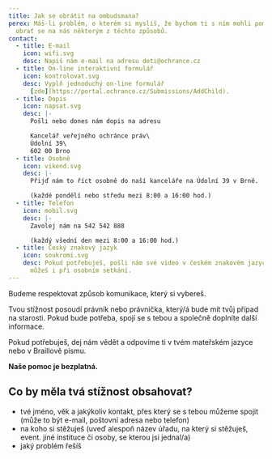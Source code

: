 ```yaml
---
title: Jak se obrátit na ombudsmana?
perex: Máš-li problém, o kterém si myslíš, že bychom ti s ním mohli pomoci,
  obrať se na nás některým z těchto způsobů.
contact:
  - title: E-mail
    icon: wifi.svg
    desc: Napiš nám e-mail na adresu deti@ochrance.cz
  - title: On-line interaktivní formulář
    icon: kontrolovat.svg
    desc: Vyplň jednoduchý on-line formulář
      [zde](https://portal.ochrance.cz/Submissions/AddChild).
  - title: Dopis
    icon: napsat.svg
    desc: |-
      Pošli nebo dones nám dopis na adresu

      Kancelář veřejného ochránce práv\
      Údolní 39\
      602 00 Brno
  - title: Osobně
    icon: vikend.svg
    desc: |-
      Přijď nám to říct osobně do naší kanceláře na Údolní 39 v Brně.

      (každé pondělí nebo středu mezi 8:00 a 16:00 hod.)
  - title: Telefon
    icon: mobil.svg
    desc: |-
      Zavolej nám na 542 542 888 

      (každý všední den mezi 8:00 a 16:00 hod.)
  - title: Český znakový jazyk
    icon: soukromi.svg
    desc: Pokud potřebuješ, pošli nám své video v českém znakovém jazyce. Znakovat
      můžeš i při osobním setkání.
---
```

Budeme respektovat způsob komunikace, který si vybereš.

Tvou stížnost posoudí právník nebo právnička, který/á bude mít tvůj případ na starosti. Pokud bude potřeba, spojí se s tebou a společně doplníte další informace.

Pokud potřebuješ, dej nám vědět a odpovíme ti v tvém mateřském jazyce nebo v Braillově písmu.

**Naše pomoc je bezplatná.**



## Co by měla tvá stížnost obsahovat?

* tvé jméno, věk a jakýkoliv kontakt, přes který se s tebou můžeme spojit (může to být e-mail, poštovní adresa nebo telefon)
* na koho si stěžuješ (uveď alespoň název úřadu, na který si stěžuješ, event. jiné instituce či osoby, se kterou jsi jednal/a)
* jaký problém řešíš